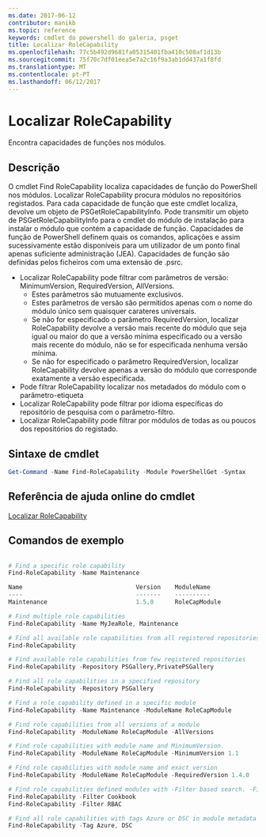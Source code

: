 ```yaml
---
ms.date: 2017-06-12
contributor: manikb
ms.topic: reference
keywords: cmdlet do powershell do galeria, psget
title: Localizar RoleCapability
ms.openlocfilehash: 77c5b492d9681fa05315401fba410c508af1d13b
ms.sourcegitcommit: 75f70c7df01eea5e7a2c16f9a3ab1dd437a1f8fd
ms.translationtype: MT
ms.contentlocale: pt-PT
ms.lasthandoff: 06/12/2017
---
```

# <a name="find-rolecapability"></a>Localizar RoleCapability

Encontra capacidades de funções nos módulos.

## <a name="description"></a>Descrição
O cmdlet Find RoleCapability localiza capacidades de função do PowerShell nos módulos. Localizar RoleCapability procura módulos no repositórios registados. Para cada capacidade de função que este cmdlet localiza, devolve um objeto de PSGetRoleCapabilityInfo. Pode transmitir um objeto de PSGetRoleCapabilityInfo para o cmdlet do módulo de instalação para instalar o módulo que contém a capacidade de função.
Capacidades de função de PowerShell definem quais os comandos, aplicações e assim sucessivamente estão disponíveis para um utilizador de um ponto final apenas suficiente administração (JEA). Capacidades de função são definidas pelos ficheiros com uma extensão de .psrc.

- Localizar RoleCapability pode filtrar com parâmetros de versão: MinimumVersion, RequiredVersion, AllVersions.
  - Estes parâmetros são mutuamente exclusivos.
  - Estes parâmetros de versão são permitidos apenas com o nome do módulo único sem quaisquer carateres universais.
  - Se não for especificado o parâmetro RequiredVersion, localizar RoleCapability devolve a versão mais recente do módulo que seja igual ou maior do que a versão mínima especificado ou a versão mais recente do módulo, não se for especificada nenhuma versão mínima.
  - Se não for especificado o parâmetro RequiredVersion, localizar RoleCapability devolve apenas a versão do módulo que corresponde exatamente a versão especificada.
- Pode filtrar RoleCapability localizar nos metadados do módulo com o parâmetro-etiqueta
- Localizar RoleCapability pode filtrar por idioma específicas do repositório de pesquisa com o parâmetro-filtro.
- Localizar RoleCapability pode filtrar por módulos de todas as ou poucos dos repositórios do registado.

## <a name="cmdlet-syntax"></a>Sintaxe de cmdlet
```powershell
Get-Command -Name Find-RoleCapability -Module PowerShellGet -Syntax
```

## <a name="cmdlet-online-help-reference"></a>Referência de ajuda online do cmdlet

[Localizar RoleCapability](http://go.microsoft.com/fwlink/?LinkId=718029)

## <a name="example-commands"></a>Comandos de exemplo
```powershell

# Find a specific role capability
Find-RoleCapability -Name Maintenance

Name                                Version    ModuleName                          Repository
----                                -------    ----------                          ----------
Maintenance                         1.5.0      RoleCapModule                       PrivatePSGallery

# Find multiple role capabilities
Find-RoleCapability -Name MyJeaRole, Maintenance

# Find all available role capabilities from all registered repositories
Find-RoleCapability

# Find available role capabilities from few registered repositories
Find-RoleCapability -Repository PSGallery,PrivatePSGallery

# Find all role capabilities in a specified repository
Find-RoleCapability -Repository PSGallery

# Find a role capability defined in a specific module
Find-RoleCapability -Name Maintenance -ModuleName RoleCapModule

# Find role capabilities from all versions of a module
Find-RoleCapability -ModuleName RoleCapModule -AllVersions

# Find role capabilities with module name and MinimumVersion.
Find-RoleCapability -ModuleName RoleCapModule -MinimumVersion 1.1

# Find role capabilities with module name and exact version
Find-RoleCapability -ModuleName RoleCapModule -RequiredVersion 1.4.0

# Find role capabilities defined modules with -Filter based search. -Filter searches in description and module names
Find-RoleCapability -Filter Cookbook
Find-RoleCapability -Filter RBAC

# Find all role capabilities with tags Azure or DSC in module metadata
Find-RoleCapability -Tag Azure, DSC

```

